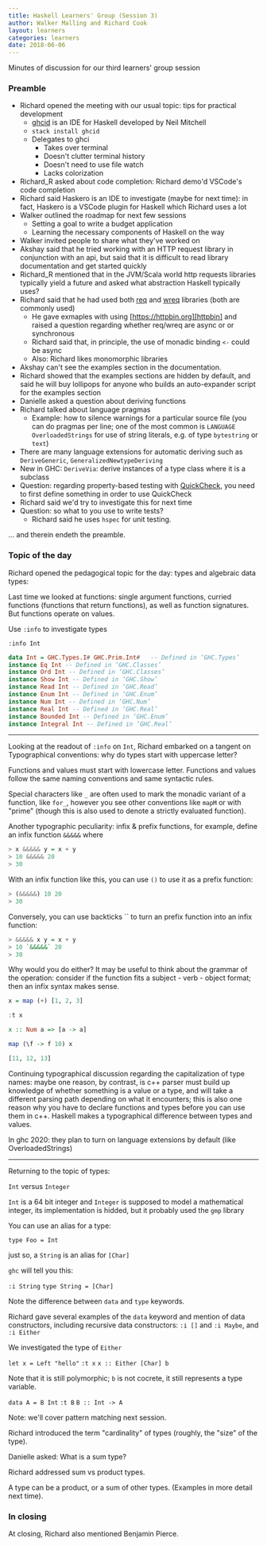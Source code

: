 ```yaml
---
title: Haskell Learners' Group (Session 3)
author: Walker Malling and Richard Cook
layout: learners
categories: learners
date: 2018-06-06
---
```

Minutes of discussion for our third learners' group session

<!--more-->

### Preamble

* Richard opened the meeting with our usual topic: tips for practical development
  * [ghcid][ghcid] is an IDE for Haskell developed by Neil Mitchell
  * `stack install ghcid`
  * Delegates to ghci
    * Takes over terminal
    * Doesn't clutter terminal history
    * Doesn't need to use file watch
    * Lacks colorization
* Richard_R asked about code completion: Richard demo'd VSCode's code completion
* Richard said Haskero is an IDE to investigate (maybe for next time): in fact, Haskero is a VSCode plugin for Haskell which Richard uses a lot
* Walker outlined the roadmap for next few sessions
  * Setting a goal to write a budget application
  * Learning the necessary components of Haskell on the way
* Walker invited people to share what they've worked on
* Akshay said that he tried working with an HTTP request library in conjunction with an api, but said that it is difficult to read library documentation and get started quickly
* Richard_R mentioned that in the JVM/Scala world http requests libraries typically yield a future and asked what abstraction Haskell typically uses?
* Richard said that he had used both [req][req] and [wreq][wreq] libraries (both are commonly used)
  * He gave exmaples with using [https://httpbin.org][httpbin] and raised a question regarding whether req/wreq are async or or synchronous
  * Richard said that, in principle, the use of monadic binding `<-` could be async
  * Also: Richard likes monomorphic libraries
* Akshay can't see the examples section in the documentation.
* Richard showed that the examples sections are hidden by default, and said he will buy lollipops for anyone who builds an auto-expander script for the examples section
* Danielle asked a question about deriving functions
* Richard talked about language pragmas
  * Example: how to silence warnings for a particular source file (you can do pragmas per line; one of the most common is `LANGUAGE OverloadedStrings` for use of string literals, e.g. of type `bytestring` or `text`)
* There are many language extensions for automatic deriving such as `DeriveGeneric`, `GeneralizedNewtypeDeriving`
* New in GHC: `DeriveVia`: derive instances of a type class where it is a subclass
* Question: regarding property-based testing with [QuickCheck][quickcheck], you need to first define something in order to use QuickCheck
* Richard said we'd try to investigate this for next time
* Question: so what to you use to write tests?
  * Richard said he uses `hspec` for unit testing.

... and therein endeth the preamble.

### Topic of the day

Richard opened the pedagogical topic for the day: types and algebraic data types:

Last time we looked at functions: single argument functions, curried functions (functions that return functions), as well as function signatures.  But functions operate on values.

Use `:info` to investigate types

`:info Int`

```haskell
data Int = GHC.Types.I# GHC.Prim.Int# 	-- Defined in ‘GHC.Types’
instance Eq Int -- Defined in ‘GHC.Classes’
instance Ord Int -- Defined in ‘GHC.Classes’
instance Show Int -- Defined in ‘GHC.Show’
instance Read Int -- Defined in ‘GHC.Read’
instance Enum Int -- Defined in ‘GHC.Enum’
instance Num Int -- Defined in ‘GHC.Num’
instance Real Int -- Defined in ‘GHC.Real’
instance Bounded Int -- Defined in ‘GHC.Enum’
instance Integral Int -- Defined in ‘GHC.Real’
```

--- 

Looking at the readout of `:info` on `Int`, Richard embarked on a tangent on Typographical conventions: why do types start with uppercase letter?

Functions and values must start with lowercase letter. Functions and values follow the same naming conventions and same syntactic rules.

Special characters like `_` are often used to mark the monadic variant of a function, like `for_`, however you see other conventions like `mapM` or with "prime" (though this is also used to denote a strictly evaluated function).

Another typographic peculiarity: infix & prefix functions, for example, define an infix function `&&&&&` where

```haskell
> x &&&&& y = x + y
> 10 &&&&& 20
> 30
```

With an infix function like this, you can use `()` to use it as a prefix function:

```haskell
> (&&&&&) 10 20
> 30
```

Conversely, you can use backticks `` to turn an prefix function into an infix function:

```haskell
> &&&&& x y = x + y
> 10 `&&&&&` 20
> 30
```

Why would you do either? It may be useful to think about the grammar of the operation: consider if the function fits a subject - verb - object format; then an infix syntax makes sense.

```haskell
x = map (+) [1, 2, 3]

:t x

x :: Num a => [a -> a]

map (\f -> f 10) x

[11, 12, 13]

```

Continuing typographical discussion regarding the capitalization of type names: maybe one reason, by contrast, is c++ parser must build up knowledge of whether something is a value or a type, and will take a different parsing path depending on what it encounters; this is also one reason why you have to declare functions and types before you can use them in c++.  Haskell makes a typographical difference between types and values.

In ghc 2020: they plan to turn on language extensions by default (like OverloadedStrings)

---

Returning to the topic of types:

`Int` versus `Integer`

`Int` is a 64 bit integer and `Integer` is supposed to model a mathematical integer, its implementation is hidded, but it probably used the `gmp` library

You can use an alias for a type:

`type Foo = Int`

just so, a `String` is an alias for `[Char]`

`ghc` will tell you this:

`:i String`
`type String = [Char]`

Note the difference between `data` and `type` keywords.

Richard gave several examples of the `data` keyword and mention of data constructors, including recursive data constructors: `:i []` and `:i Maybe`, and `:i Either`

We investigated the type of `Either`

`let x = Left "hello"`
`:t x`
`x :: Either [Char] b`

Note that it is still polymorphic; `b` is not cocrete, it still represents a type variable.

`data A = B Int`
`:t B`
`B :: Int -> A`

Note: we'll cover pattern matching next session.

Richard introduced the term "cardinality" of types (roughly, the "size" of the type).

Danielle asked: What is a sum type?

Richard addressed sum vs product types. 

A type can be a product, or a sum of other types. (Examples in more detail next time).

### In closing

At closing, Richard also mentioned Benjamin Pierce.

[ghcid]: https://github.com/ndmitchell/ghcid
[httpbin]: https://httpbin.org/
[quickcheck]: http://hackage.haskell.org/package/QuickCheck
[req]: http://hackage.haskell.org/package/req
[wreq]: http://hackage.haskell.org/package/wreq
